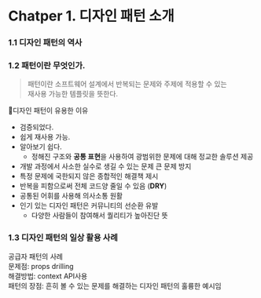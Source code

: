 # Chatper 1. 디자인 패턴 소개

### 1.1 디자인 패턴의 역사


### 1.2 패턴이란 무엇인가.

> 패턴이란 소프트웨어 설계에서 반복되는 문제와 주제에 적용할 수 있는  <br>재사용 가능한 템플릿을 뜻한다.

디자인 패턴이 유용한 이유
- 검증되었다.
- 쉽게 재사용 가능.
- 알아보기 쉽다.
    - 정해진 구조와 **공통 표현**을 사용하여 광범위한 문제에 대해 정교한 솔루션 제공
- 개발 과정에서 사소한 실수로 생길 수 있는 문제 큰 문제 방지
- 특정 문제에 국한되지 않은 종합적인 해결책 제시
- 반복을 피함으로써 전체 코드양 줄일 수 있음 (**DRY**)
- 공통된 어휘를 사용해 의사소통 원활
- 인기 있는 디자인 패턴은 커뮤니티의 선순환 유발
    - 다양한 사람들이 참여해서 퀄리티가 높아진단 뜻

### 1.3 디자인 패턴의 일상 활용 사례

공급자 패턴의 사례   
문제점: props drilling   
해결방법: context API사용   
패턴의 장점: 흔히 볼 수 있는 문제를 해결하는 디자인 패턴의 훌륭한 예시임